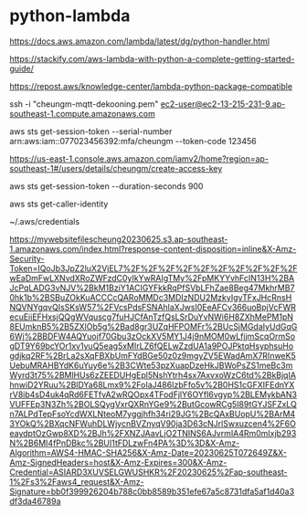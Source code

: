 # python-lambda


https://docs.aws.amazon.com/lambda/latest/dg/python-handler.html

https://stackify.com/aws-lambda-with-python-a-complete-getting-started-guide/


https://repost.aws/knowledge-center/lambda-python-package-compatible


ssh -i "cheungm-mqtt-dekooning.pem" ec2-user@ec2-13-215-231-9.ap-southeast-1.compute.amazonaws.com


aws sts get-session-token --serial-number arn:aws:iam::077023456392:mfa/cheungm --token-code 123456

https://us-east-1.console.aws.amazon.com/iamv2/home?region=ap-southeast-1#/users/details/cheungm/create-access-key

aws sts get-session-token --duration-seconds 900

aws sts get-caller-identity

~/.aws/credentials


https://mywebsitefilescheung20230625.s3.ap-southeast-1.amazonaws.com/index.html?response-content-disposition=inline&X-Amz-Security-Token=IQoJb3JpZ2luX2VjEL7%2F%2F%2F%2F%2F%2F%2F%2F%2F%2FwEaDmFwLXNvdXRoZWFzdC0yIkYwRAIgTMy%2FpMKYYvhFcIN13H%2BAJcPqLADG3vNJV%2BkM1BziY1ACIGYFkkRqPfSVbLFhZae8Beg47MkhrMB70hk1b%2BSBuZOkKuACCCcQARoMMDc3MDIzNDU2MzkyIgyTFxJHcRnsHNQVNYgqvQIsSKsW57%2FVcsPdsFSNAhlaXJwsI0EeAFCv366uoBpjVcFWRecuEiiEFHxsjQQgWVquscg7fuHJCfAnTzfQsLSrDuYvNWi6H8ZXhMePM1pN8EUmknB5%2B5ZXlOb5g%2Bad8gr3UZqHFPOMFr%2BUcSjMGdaIyUdGqG6Wj%2BBDFW4AQYuojf70Gbu3zOckXV5MY1J4j9nMOM0wLfjjmScqOrmSogDT9Y69bcYOr1xv1yuQ5eag5xMIrLZ6fQELwZzdUA1a9POJPktqHsyphsuHogdjkq2RF%2BrLa2sXqFBXbUmFYdBGe50z0z9mgyZV5EWadAmX7RInweK5UebuMRAHBYdK6uYuy6e%2B3CWte53pzXuapDzeHkJBWoPsZS1meBc3mWyrd3t75%2BMlHUs6zZEEDUHgEpl5NshYtrh4sx7AxvxoWzC6td%2BkBjqIAhnwiD2YRuu%2BlDYa68Lmx9%2FoIaJ486IzbFfo5v%2B0HS1cGFXIFEdnYXrV8ib4sD4uk4qRd6FETfvA2wRQOpx4TFodFjlY6OYfI6vgyp%2BLEMykbAN3VUFFEp3N3Zh%2BOLSQygVxrQXRnYGe9%2ButGcowRCg5I89tGYJSFZxLQn7ALPdTepFsoYcdWXLNteoM7yggjhfh34ri29JG%2BcQAxBUopU%2BArM43YOkQ%2BXqcNFWuhDLWjycnBVZnyqV90ja3D63cNJrlSwxuzcen4%2F6OeaydptOzGwp8XD%2BJh%2FXNZJAavLjO2TNINS6AJvrmIA4Rm0mIxjb293N%2B6MI4fPnDBkc%2BUI1tFDLzwFn4PA%3D%3D&X-Amz-Algorithm=AWS4-HMAC-SHA256&X-Amz-Date=20230625T072649Z&X-Amz-SignedHeaders=host&X-Amz-Expires=300&X-Amz-Credential=ASIARD3XUVSELGWUSHKR%2F20230625%2Fap-southeast-1%2Fs3%2Faws4_request&X-Amz-Signature=bb0f399926204b788c0bb8589b351efe67a5c8731dfa5af1d40a3df3da46789a


